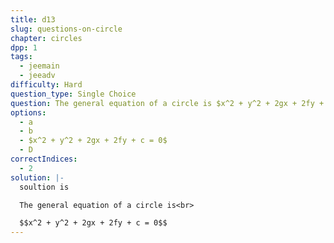 ```yaml
---
title: d13
slug: questions-on-circle
chapter: circles
dpp: 1
tags:
  - jeemain
  - jeeadv
difficulty: Hard
question_type: Single Choice
question: The general equation of a circle is $x^2 + y^2 + 2gx + 2fy + c = 0$
options:
  - a
  - b
  - $x^2 + y^2 + 2gx + 2fy + c = 0$
  - D
correctIndices:
  - 2
solution: |-
  soultion is 

  The general equation of a circle is<br>

  $$x^2 + y^2 + 2gx + 2fy + c = 0$$
---
```

